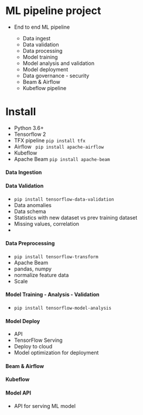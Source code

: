 # ML pipeline project
- End to end ML pipeline 

    - Data ingest
    - Data validation 
    - Data processing
    - Model training
    - Model analysis and validation 
    - Model deployment
    - Data governance - security 
    - Beam & Airflow 
    - Kubeflow pipeline 


# Install
- Python 3.6+ 
- Tensorflow 2 
- TFX pipeline `pip install tfx`
- Airflow ` pip install apache-airflow`
- Kubeflow 
- Apache Beam `pip install apache-beam`


#### Data Ingestion 


#### Data Validation 
- `pip install tensorflow-data-validation`
- Data anomalies 
- Data schema
- Statistics with new dataset vs prev training dataset
- Missing values, correlation 
- 

#### Data Preprocessing
- `pip install tensorflow-transform`
- Apache Beam 
- pandas, numpy
- normalize feature data 
- Scale



#### Model Training - Analysis - Validation 
- `pip install tensorflow-model-analysis`

#### Model Deploy 
- API 
- TensorFlow Serving
- Deploy to cloud 
- Model optimization for deployment 


#### Beam & Airflow 
#### Kubeflow



#### Model API 
- API for serving ML model 

